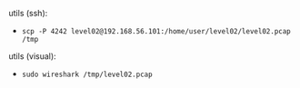 utils (ssh):
- `scp -P 4242 level02@192.168.56.101:/home/user/level02/level02.pcap /tmp`

utils (visual):
- `sudo wireshark /tmp/level02.pcap`

